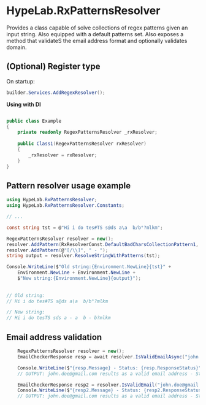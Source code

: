 # HypeLab.RxPatternsResolver
Provides a class capable of solve collections of regex patterns given an input string. Also equipped with a default patterns set.
Also exposes a method that validateS the email address format and optionally validates domain.

## (Optional) Register type

On startup:
```c#
builder.Services.AddRegexResolver();
```

**Using with DI**
```c#

public class Example
{
	private readonly RegexPatternsResolver _rxResolver;
	
	public Class1(RegexPatternsResolver rxResolver)
	{
		_rxResolver = rxResolver;
	}
}
```

## Pattern resolver usage example
```c#
using HypeLab.RxPatternsResolver;
using HypeLab.RxPatternsResolver.Constants;

// ...

const string tst = @"Hi i do tes#TS s@ds a\a  b/b°?mlkm";

RegexPatternsResolver resolver = new();
resolver.AddPattern(RxResolverConst.DefaultBadCharsCollectionPattern1, string.Empty);
resolver.AddPattern(@"[/\\]", " - ");
string output = resolver.ResolveStringWithPatterns(tst);

Console.WriteLine($"Old string:{Environment.NewLine}{tst}" +
    Environment.NewLine + Environment.NewLine +
    $"New string:{Environment.NewLine}{output}");
	
	
// Old string:
// Hi i do tes#TS s@ds a\a  b/b°?mlkm

// New string:
// Hi i do tesTS sds a - a  b - b?mlkm
```

## Email address validation
```c#
    RegexPatternsResolver resolver = new();
    EmailCheckerResponse resp = await resolver.IsValidEmailAsync("john.doe@gmail.com", checkDomain: true).ConfigureAwait(false);

    Console.WriteLine($"{resp.Message} - Status: {resp.ResponseStatus}");
    // OUTPUT: john.doe@gmail.com results as a valid email address - Status: EMAIL_VALID

    EmailCheckerResponse resp2 = resolver.IsValidEmail("john.doe@gmail.com");
    Console.WriteLine($"{resp2.Message} - Status: {resp2.ResponseStatus}");
    // OUTPUT: john.doe@gmail.com results as a valid email address - Status: EMAIL_VALID
```

